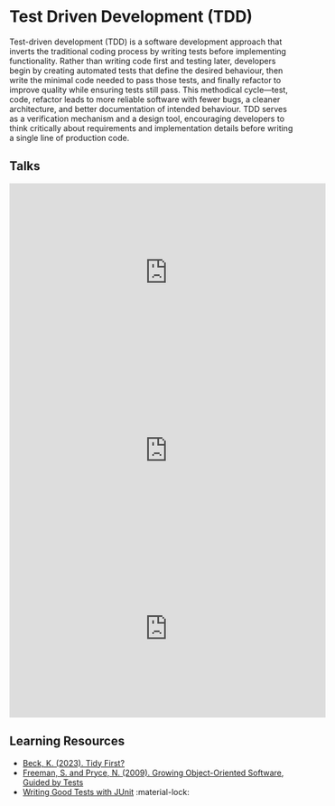 # Test Driven Development (TDD)

Test-driven development (TDD) is a software development approach that inverts the traditional coding process by writing tests before implementing functionality.
Rather than writing code first and testing later, developers begin by creating automated tests that define the desired behaviour, then write the minimal code needed to pass those tests, and finally refactor to improve quality while ensuring tests still pass.
This methodical cycle—test, code, refactor leads to more reliable software with fewer bugs, a cleaner architecture, and better documentation of intended behaviour.
TDD serves as a verification mechanism and a design tool, encouraging developers to think critically about requirements and implementation details before writing a single line of production code.

## Talks

<iframe width="560" height="315" src="https://www.youtube.com/embed/IN9lftH0cJc?si=T48eo2m1pEBrZi1w" title="YouTube video player" frameborder="0" allow="accelerometer; autoplay; clipboard-write; encrypted-media; gyroscope; picture-in-picture; web-share" referrerpolicy="strict-origin-when-cross-origin" allowfullscreen></iframe>

<iframe width="560" height="315" src="https://www.youtube.com/embed/H2I96fuFuH0?si=K_6t6XAeZsjYxb5v" title="YouTube video player" frameborder="0" allow="accelerometer; autoplay; clipboard-write; encrypted-media; gyroscope; picture-in-picture; web-share" referrerpolicy="strict-origin-when-cross-origin" allowfullscreen></iframe>

<iframe width="560" height="315" src="https://www.youtube.com/embed/ln4WnxX-wrw?si=QZ8n8ebqKZuMvDaI" title="YouTube video player" frameborder="0" allow="accelerometer; autoplay; clipboard-write; encrypted-media; gyroscope; picture-in-picture; web-share" referrerpolicy="strict-origin-when-cross-origin" allowfullscreen></iframe>

## Learning Resources

* [Beck, K. (2023). Tidy First?](https://www.oreilly.com/library/view/tidy-first/9781098151232/)
* [Freeman, S. and Pryce, N. (2009). Growing Object-Oriented Software, Guided by Tests](https://www.oreilly.com/library/view/growing-object-oriented-software/9780321574442/)
* [Writing Good Tests with JUnit](https://wd3.myworkday.com/zuehlke/learning/course/63dc6ad4fa471000a4cd260b776e0000?type=9882927d138b100019b6a2df1a46018b) :material-lock: 


